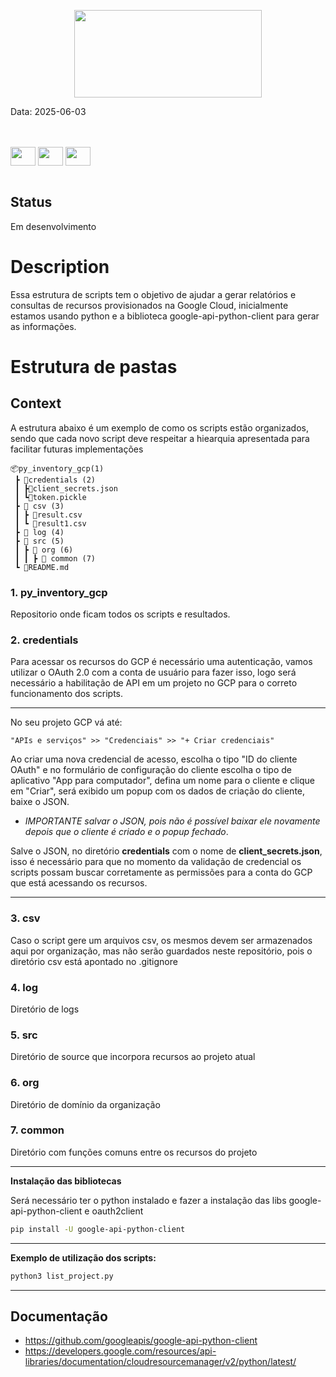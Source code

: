 <p align="center">
<img src="https://db0dce98.delivery.rocketcdn.me/en/files/2024/03/API-Google-Cloud-Platform.png" width="300" height="140">
</p>

Data: 2025-06-03

<br>
<div style="display: inline_block">
<br>
<img align="center" height="30" width="40" src="https://www.svgrepo.com/show/448223/gcp.svg">
<img align="center"  height="30" width="40" src="https://www.svgrepo.com/show/452091/python.svg">
<img align="center"  height="30" width="40" src="https://www.svgrepo.com/show/375531/api.svg">
</div>
<br>

## Status

Em desenvolvimento

# Description
Essa estrutura de scripts tem o objetivo de ajudar a gerar relatórios e consultas de recursos provisionados na Google Cloud, inicialmente estamos usando python e a biblioteca google-api-python-client para gerar as informações.

# Estrutura de pastas
## Context
A estrutura abaixo é um exemplo de como os scripts estão organizados, sendo que cada novo script deve respeitar a hiearquia apresentada para facilitar futuras implementações

```
📦py_inventory_gcp(1)
 ┣ 📂credentials (2)
 ┃ ┣📜client_secrets.json
 ┃ ┗📜token.pickle
 ┣ 📂 csv (3)
 ┃ ┣ 📜result.csv
 ┃ ┗ 📜result1.csv
 ┣ 📂 log (4)
 ┣ 📂 src (5)
 ┃ ┣ 📂 org (6)
 ┃ ┃ ┣ 📂 common (7)
 ┗ 📜README.md
```

### 1. py_inventory_gcp
Repositorio onde ficam todos os scripts e resultados.

### 2. credentials
Para acessar os recursos do GCP é necessário uma autenticação, vamos utilizar o OAuth 2.0 com a conta de usuário para fazer isso, logo será necessário a habilitação de API em um projeto no GCP para o correto funcionamento dos scripts.
___
No seu projeto GCP vá até:

    "APIs e serviços" >> "Credenciais" >> "+ Criar credenciais"

Ao criar uma nova credencial de acesso, escolha o tipo "ID do cliente OAuth" e no formulário de configuração do cliente escolha o tipo de aplicativo "App para computador", defina um nome para o cliente e clique em "Criar", será exibido um popup com os dados de criação do cliente, baixe o JSON.

- _IMPORTANTE salvar o JSON, pois não é possível baixar ele novamente depois que o cliente é criado e o popup fechado_.

Salve o JSON, no diretório __credentials__ com o nome de __client_secrets.json__, isso é necessário para que no momento da validação de credencial os scripts possam buscar corretamente as permissões para a conta do GCP que está acessando os recursos.
___

### 3. csv
Caso o script gere um arquivos csv, os mesmos devem ser armazenados aqui por organização, mas não serão guardados neste repositório, pois o diretório csv está apontado no .gitignore 

### 4. log
Diretório de logs

### 5. src
Diretório de source que incorpora recursos ao projeto atual

### 6. org
Diretório de domínio da organização

### 7. common
Diretório com funções comuns entre os recursos do projeto
<br>
___ 
**Instalação das bibliotecas**

Será necessário ter o python instalado e fazer a instalação das libs google-api-python-client e oauth2client
```bash
pip install -U google-api-python-client
```
___
**Exemplo de utilização dos scripts:**
```py
python3 list_project.py
```
___
## Documentação
* https://github.com/googleapis/google-api-python-client
* https://developers.google.com/resources/api-libraries/documentation/cloudresourcemanager/v2/python/latest/
